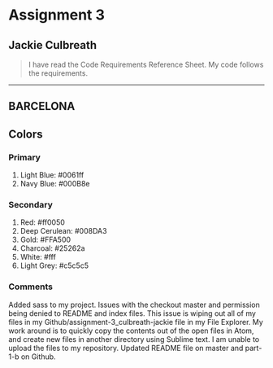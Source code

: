 # Assignment 3
## Jackie Culbreath

>I have read the Code Requirements Reference Sheet. My code follows the requirements.

---
## BARCELONA

## Colors
### Primary
1. Light Blue: #0061ff
2. Navy Blue: #000B8e

### Secondary
1. Red: #ff0050
2. Deep Cerulean: #008DA3
3. Gold: #FFA500
4. Charcoal: #25262a
5. White: #fff
6. Light Grey: #c5c5c5

### Comments
Added sass to my project. Issues with the checkout master and permission being denied to README and index files. This issue is wiping out all of my files in my Github/assignment-3_culbreath-jackie file in my File Explorer. My work around is to quickly copy the contents out of the open files in Atom, and create new files in another directory using Sublime text. I am unable to upload the files to my repository. Updated README file on master and part-1-b on Github.
